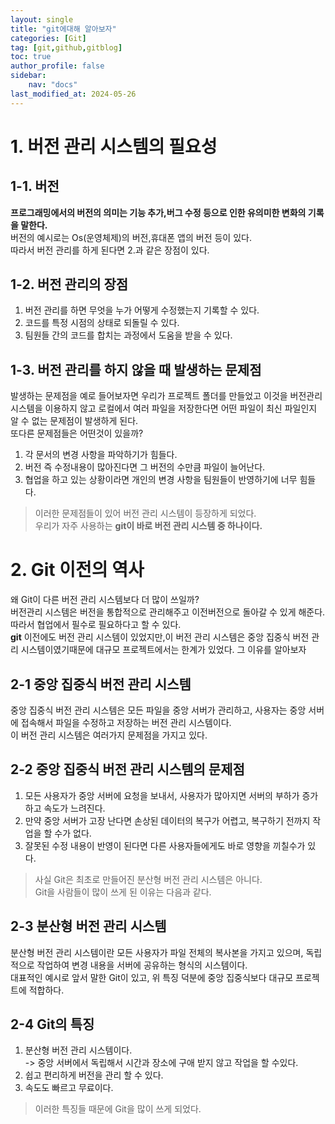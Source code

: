 ```yaml
---
layout: single
title: "git에대해 알아보자"
categories: [Git]
tag: [git,github,gitblog]
toc: true
author_profile: false
sidebar:
    nav: "docs"
last_modified_at: 2024-05-26
---
```


# 1. 버전 관리 시스템의 필요성

## 1-1. 버전 
**프로그래밍에서의 버전의 의미는 기능 추가,버그 수정 등으로 인한 유의미한 변화의 기록을 말한다.**<br> 버전의 예시로는 Os(운영체제)의 버전,휴대폰 앱의 버전 등이 있다.<br> 따라서 버전 관리를 하게 된다면 2.과 같은 장점이 있다.

## 1-2. 버전 관리의 장점
1. 버전 관리를 하면 무엇을 누가 어떻게 수정했는지 기록할 수 있다.
2. 코드를 특정 시점의 상태로 되돌릴 수 있다.
3. 팀원들 간의 코드를 합치는 과정에서 도움을 받을 수 있다. 
 
## 1-3. 버전 관리를 하지 않을 때 발생하는 문제점
발생하는 문제점을 예로 들어보자면 우리가 프로젝트 폴더를 만들었고 이것을 버전관리 시스템을 이용하지 않고 로컬에서 여러 파일을 저장한다면 어떤 파일이 최신 파일인지 알 수 없는 문제점이 발생하게 된다.<br>또다른 문제점들은 어떤것이 있을까?<br>

1. 각 문서의 변경 사항을 파악하기가 힘들다.
2. 버전 즉 수정내용이 많아진다면 그 버전의 수만큼 파일이 늘어난다.
3. 협업을 하고 있는 상황이라면 개인의 변경 사항을 팀원들이 반영하기에 너무 힘들다.<br>

> 이러한 문제점들이 있어 버전 관리 시스템이 등장하게 되었다.<br> 우리가 자주  사용하는 **git이 바로 버전 관리 시스템 중 하나이다.**

# 2. Git 이전의 역사
왜 Git이 다른 버전 관리 시스템보다 더 많이 쓰일까?<br> 버전관리 시스템은 버전을 통합적으로 관리해주고 이전버전으로 돌아갈 수 있게 해준다.<br> 따라서 협업에서 필수로 필요하다고 할 수 있다.<br> **git** 이전에도 버전 관리 시스템이 있었지만,이 버전 관리 시스템은 중앙 집중식 버전 관리 시스템이였기때문에 대규모 프로젝트에서는 한계가 있었다. 그 이유를 알아보자
## 2-1 중앙 집중식 버전 관리 시스템
중앙 집중식 버전 관리 시스템은 모든 파일을 중앙 서버가 관리하고, 사용자는 중앙 서버에 접속해서 파일을 수정하고 저장하는 버전 관리 시스템이다.<br> 이 버전 관리 시스템은 여러가지 문제점을 가지고 있다.
## 2-2 중앙 집중식 버전 관리 시스템의 문제점

1. 모든 사용자가 중앙 서버에 요청을 보내서, 사용자가 많아지면 서버의 부하가 증가하고 속도가 느려진다.
2. 만약 중앙 서버가 고장 난다면 손상된 데이터의 복구가 어렵고, 복구하기 전까지 작업을 할 수가 없다.
3.  잘못된 수정 내용이 반영이 된다면 다른 사용자들에게도 바로 영향을 끼칠수가 있다. 
>사실 Git은 최초로 만들어진 분산형 버전 관리 시스템은 아니다.<br>Git을 사람들이 많이 쓰게 된 이유는 다음과 같다.

## 2-3 분산형 버전 관리 시스템
분산형 버전 관리 시스템이란 모든 사용자가 파일 전체의 복사본을 가지고 있으며, 독립적으로 작업하여 변경 내용을 서버에 공유하는 형식의 시스템이다.<br>
대표적인 예시로 앞서 말한 Git이 있고, 위 특징 덕분에 중앙 집중식보다 대규모 프로젝트에 적합하다.<br>

## 2-4 Git의 특징

1. 분산형 버전 관리 시스템이다.<br> 
-> 중앙 서버에서 독립해서 시간과 장소에 구애 받지 않고 작업을 할 수있다.
2. 쉽고 편리하게 버전을 관리 할 수 있다.
3. 속도도 빠르고 무료이다.

>이러한 특징들 때문에 Git을 많이 쓰게 되었다.



